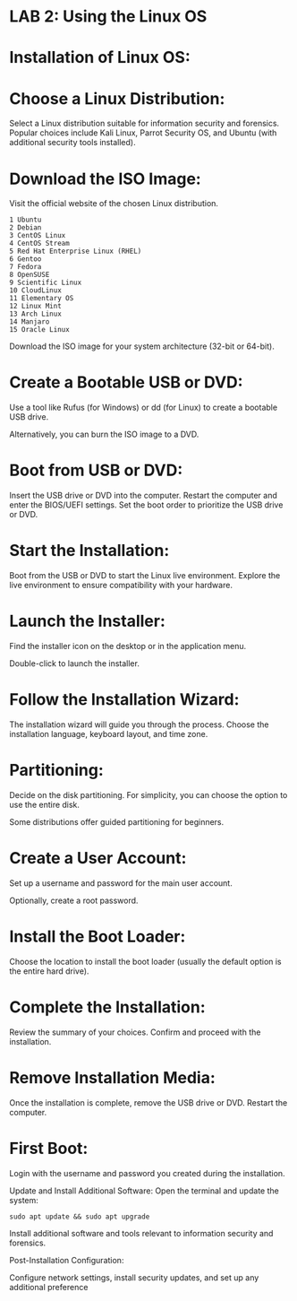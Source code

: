 # LAB 2: Using the Linux OS

# Installation of Linux OS:

 # Choose a Linux Distribution:
 
Select a Linux distribution suitable for information security and forensics. Popular choices include Kali Linux, Parrot Security OS, and Ubuntu (with additional security tools installed).

# Download the ISO Image:

Visit the official website of the chosen Linux distribution.
```
1 Ubuntu
2 Debian
3 CentOS Linux
4 CentOS Stream
5 Red Hat Enterprise Linux (RHEL)
6 Gentoo
7 Fedora
8 OpenSUSE
9 Scientific Linux
10 CloudLinux
11 Elementary OS
12 Linux Mint
13 Arch Linux
14 Manjaro
15 Oracle Linux 
```

Download the ISO image for your system architecture (32-bit or 64-bit).

# Create a Bootable USB or DVD:

Use a tool like Rufus (for Windows) or dd (for Linux) to create a bootable USB drive.

Alternatively, you can burn the ISO image to a DVD.

# Boot from USB or DVD:

Insert the USB drive or DVD into the computer. Restart the computer and enter the BIOS/UEFI settings. Set the boot order to prioritize the USB drive or DVD.

# Start the Installation:

Boot from the USB or DVD to start the Linux live environment. Explore the live environment to ensure compatibility with your hardware.

# Launch the Installer:
Find the installer icon on the desktop or in the application menu.

Double-click to launch the installer.

# Follow the Installation Wizard:
The installation wizard will guide you through the process.
Choose the installation language, keyboard layout, and time zone.

# Partitioning:

Decide on the disk partitioning. For simplicity, you can choose the option to use the entire disk.

Some distributions offer guided partitioning for beginners.

# Create a User Account:

Set up a username and password for the main user account.

Optionally, create a root password.

# Install the Boot Loader:

Choose the location to install the boot loader (usually the default option is the entire hard drive).

# Complete the Installation:

Review the summary of your choices. Confirm and proceed with the installation.

# Remove Installation Media:

Once the installation is complete, remove the USB drive or DVD. Restart the computer.

# First Boot:

Login with the username and password you created during the installation.

Update and Install Additional Software: Open the terminal and update the system: 

`sudo apt update && sudo apt upgrade`

Install additional software and tools relevant to information security and forensics.

Post-Installation Configuration:

Configure network settings, install security updates, and set up any additional preference

